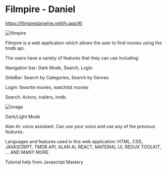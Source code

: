 # Filmpire - Daniel

https://filmpiredanielye.netlify.app/#/

![filmpire](https://user-images.githubusercontent.com/73367368/183239408-10a9cf08-3173-4de2-a9a7-8b5cfedd6163.PNG)

Filmpire is a web application which allows the user to find movies using the tmdb api.

The users have a variety of features that they can use including:

Navigation bar: Dark Mode, Search, Login

SideBar: Search by Categories, Search by Genres

Login: favorite movies, watchlist movies 

Search: Actors, trailers, imdb.

![image](https://user-images.githubusercontent.com/73367368/183239399-b6bac4c3-f81b-4e01-bdfe-168bd39d7757.png)

Dark/Light Mode

Alan Ai: voice assistant. Can use your voice and use any of the previous features.

Languages and features used in this web application:
HTML,
CSS,
JAVASCRIPT,
TMDB API,
ALAN AI,
REACT,
MATERIAL UI,
REDUX TOOLKIT,
...
AND MANY MORE


Tutorial help from Javascript Mastery
